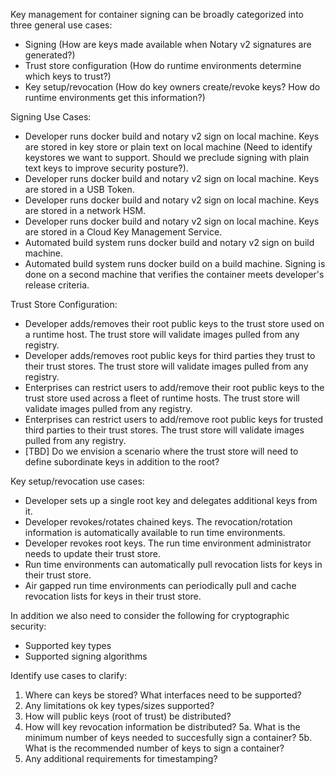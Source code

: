Key management for container signing can be broadly categorized into three general use cases:
- Signing (How are keys made available when Notary v2 signatures are generated?)
- Trust store configuration (How do runtime environments determine which keys to trust?)
- Key setup/revocation (How do key owners create/revoke keys? How do runtime environments get this information?)

Signing Use Cases:
- Developer runs docker build and notary v2 sign on local machine. Keys are stored in key store or plain text on local machine (Need to identify keystores we want to support. Should we preclude signing with plain text keys to improve security posture?).
- Developer runs docker build and notary v2 sign on local machine. Keys are stored in a USB Token.
- Developer runs docker build and notary v2 sign on local machine. Keys are stored in a network HSM.
- Developer runs docker build and notary v2 sign on local machine. Keys are stored in a Cloud Key Management Service.
- Automated build system runs docker build and notary v2 sign on build machine.
- Automated build system runs docker build on a build machine. Signing is done on a second machine that verifies the container meets developer's release criteria.

Trust Store Configuration:
- Developer adds/removes their root public keys to the trust store used on a runtime host. The trust store will validate images pulled from any registry.
- Developer adds/removes root public keys for third parties they trust to their trust stores. The trust store will validate images pulled from any registry.
- Enterprises can restrict users to add/remove their root public keys to the trust store used across a fleet of runtime hosts. The trust store will validate images pulled from any registry.
- Enterprises can restrict users to add/remove root public keys for trusted third parties to their trust stores. The trust store will validate images pulled from any registry.
- [TBD] Do we envision a scenario where the trust store will need to define subordinate keys in addition to the root?

Key setup/revocation use cases:
- Developer sets up a single root key and delegates additional keys from it.
- Developer revokes/rotates chained keys. The revocation/rotation information is automatically available to run time environments.
- Developer revokes root keys. The run time environment administrator needs to update their trust store.
- Run time environments can automatically pull revocation lists for keys in their trust store.
- Air gapped run time environments can periodically pull and cache revocation lists for keys in their trust store.


In addition we also need to consider the following for cryptographic security:
- Supported key types
- Supported signing algorithms

Identify use cases to clarify:
1. Where can keys be stored? What interfaces need to be supported?
2. Any limitations ok key types/sizes supported?
3. How will public keys (root of trust) be distributed?
4. How will key revocation information be distributed?
5a. What is the minimum number of keys needed to succesfully sign a container?
5b. What is the recommended number of keys to sign a container?
6. Any additional requirements for timestamping?
